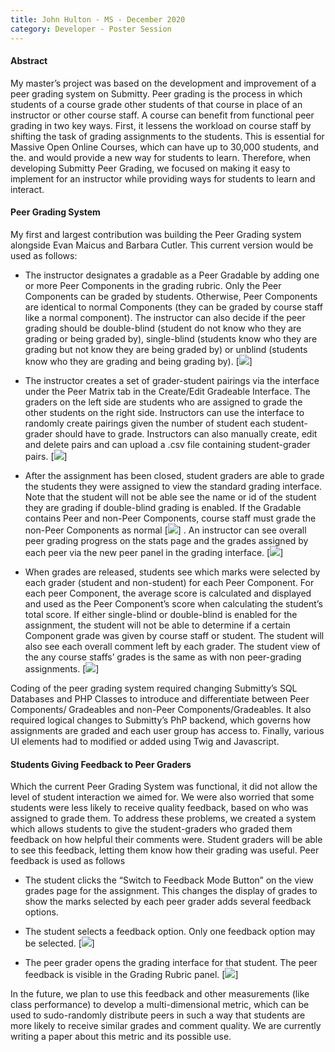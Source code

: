 ```yaml
---
title: John Hulton - MS - December 2020
category: Developer - Poster Session
---
```


#### Abstract

My master’s project was based on the development and improvement of a peer grading system on Submitty. Peer grading is the process in which students of a course grade other students of that course in place of an instructor or other course staff. A course can benefit from functional peer grading in two key ways. First, it lessens the workload on course staff by shifting the task of grading assignments to the students. This is essential for Massive Open Online Courses, which can have up to 30,000 students, and the. and would provide a new way for students to learn. Therefore, when developing Submitty Peer Grading, we focused on making it easy to implement for an instructor while providing ways for students to learn and interact.

#### Peer Grading System

My first and largest contribution was building the Peer Grading system alongside Evan Maicus and Barbara Cutler. This current version would be used as follows:

*   The instructor designates a gradable as a Peer Gradable by adding one or more Peer Components in the grading rubric. Only the Peer Components can be graded by students. Otherwise, Peer Components are identical to normal Components (they can be graded by course staff like a normal component). The instructor can also decide if the peer grading should be double-blind (student do not know who they are grading or being graded by), single-blind (students know who they are grading but not know they are being graded by) or unblind (students know who they are grading and being grading by).
[![](/images/PeerImage1.PNG)]

*   The instructor creates a set of grader-student pairings via the interface under the Peer Matrix tab in the Create/Edit Gradeable Interface. The graders on the left side are students who are assigned to grade the other students on the right side. Instructors can use the interface to randomly create pairings given the number of student each student-grader should have to grade. Instructors can also manually create, edit and delete pairs and can upload a .csv file containing student-grader pairs.
[![](/images/PeerImage2.PNG)]
 
*   After the assignment has been closed, student graders are able to grade the students they were assigned to view the standard grading interface. Note that the student will not be able see the name or id of the student they are grading if double-blind grading is enabled. If the Gradable contains Peer and non-Peer Components, course staff must grade the non-Peer Components as normal
[![](/images/PeerImage3.PNG)]
. An instructor can see overall peer grading progress on the stats page and the grades assigned by each peer via the new peer panel in the grading interface.
[![](/images/PeerImage4.PNG)]
 
*   When grades are released, students see which marks were selected by each grader (student and non-student) for each Peer Component. For each peer Component, the average score is calculated and displayed and used as the Peer Component’s score when calculating the student’s total score. If either single-blind or double-blind is enabled for the assignment, the student will not be able to determine if a certain Component grade was given by course staff or student. The student will also see each overall comment left by each grader. The student view of the any course staffs’ grades is the same as with non peer-grading assignments.
[![](/images/PeerImage5.PNG)]

Coding of the peer grading system required changing Submitty’s SQL Databases and PHP Classes to introduce and differentiate between Peer Components/ Gradeables and non-Peer Components/Gradeables. It also required logical changes to Submitty’s PhP backend, which governs how assignments are graded and each user group has access to. Finally, various UI elements had to modified or added using Twig and Javascript.

#### Students Giving Feedback to Peer Graders
Which the current Peer Grading System was functional, it did not allow the level of student interaction we aimed for. We were also worried that some students were less likely to receive quality feedback, based on who was assigned to grade them. To address these problems, we created a system which allows students to give the student-graders who graded them feedback on how helpful their comments were. Student graders will be able to see this feedback, letting them know how their grading was useful. Peer feedback is used as follows

*   The student clicks the “Switch to Feedback Mode Button” on the view grades page for the assignment. This changes the display of grades to show the marks selected by each peer grader adds several feedback options.

*   The student selects a feedback option. Only one feedback option may be selected.
[![](/images/PeerFeedback1.PNG)]

*   The peer grader opens the grading interface for that student. The peer feedback is visible in the Grading Rubric panel.
[![](/images/PeerFeedback2.PNG)]

In the future, we plan to use this feedback and other measurements (like class performance) to develop a multi-dimensional metric, which can be used to sudo-randomly distribute peers in such a way that students are more likely to receive similar grades and comment quality. We are currently writing a paper about this metric and its possible use.  
